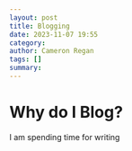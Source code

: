 ```yaml
---
layout: post
title: Blogging
date: 2023-11-07 19:55
category:
author: Cameron Regan
tags: []
summary:
---
```


# Why do I Blog?

I am spending time for writing
